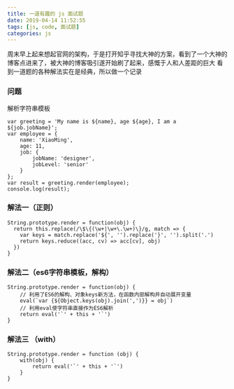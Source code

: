 ```yaml
---
title: 一道有趣的 js 面试题
date: 2019-04-14 11:52:55
tags: [js, code, 面试题]
categories: js
---
```


周末早上起来想起官网的架构，于是打开知乎寻找大神的方案，看到了一个大神的博客点进来了，被大神的博客吸引遂开始刷了起来，感慨于人和人差距的巨大
看到一道题的各种解法实在是经典，所以做一个记录

### 问题
解析字符串模板
```
var greeting = 'My name is ${name}, age ${age}, I am a ${job.jobName}';
var employee = {
    name: 'XiaoMing',
    age: 11,
    job: {
        jobName: 'designer',
        jobLevel: 'senior'
    } 
};
var result = greeting.render(employee);
console.log(result);
```

### 解法一（正则）
```
String.prototype.render = function(obj) {
  return this.replace(/\$\{(\w+|\w+\.\w+)\}/g, match => {
    var keys = match.replace('${', '').replace('}', '').split('.')
    return keys.reduce((acc, cv) => acc[cv], obj)
  })
}
```

### 解法二（es6字符串模板，解构）
```
String.prototype.render = function(obj) {
    // 利用了ES6的解构、对象keys新方法，在函数内部解构并自动展开变量
    eval(`var {${Object.keys(obj).join(',')}} = obj`)
    // 利用eval使字符串直接作为ES6解析
    return eval('`' + this + '`')
}
```

### 解法三 （with）
```
String.prototype.render = function (obj) {
    with(obj) {
        return eval('`' + this + '`')
    }
}
```